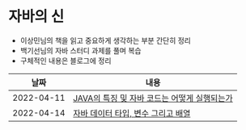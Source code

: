 # 자바의 신

- 이상민님의 책을 읽고 중요하게 생각하는 부분 간단히 정리
- 백기선님의 자바 스터디 과제를 풀며 복습
- 구체적인 내용은 블로그에 정리

| 날짜       | 내용                                                                                                                                                                                                                                                                                                                                                                    |
| ---------- | ----------------------------------------------------------------------------------------------------------------------------------------------------------------------------------------------------------------------------------------------------------------------------------------------------------------------------------------------------------------------- |
| 2022-04-11 | <a href="https://github.com/zlzzlzz2l/TIL_Today-I-Learn/blob/main/JAVA/%EC%9E%90%EB%B0%94%EC%9D%98%EC%8B%A0/JAVA%EC%9D%98%20%ED%8A%B9%EC%A7%95%20%EB%B0%8F%20%EC%9E%90%EB%B0%94%20%EC%BD%94%EB%93%9C%EB%8A%94%20%EC%96%B4%EB%96%BB%EA%B2%8C%20%EC%8B%A4%ED%96%89%EB%90%98%EB%8A%94%EA%B0%80.md">JAVA의 특징 및 자바 코드는 어떻게 실행되는가</a> |
| 2022-04-14 | <a href="https://github.com/zlzzlzz2l/TIL_Today-I-Learn/blob/main/JAVA/%EC%9E%90%EB%B0%94%EC%9D%98%EC%8B%A0/%EC%9E%90%EB%B0%94%20%EB%8D%B0%EC%9D%B4%ED%84%B0%20%ED%83%80%EC%9E%85%2C%20%EB%B3%80%EC%88%98%20%EA%B7%B8%EB%A6%AC%EA%B3%A0%20%EB%B0%B0%EC%97%B4.md"> 자바 데이터 타입, 변수 그리고 배열<a>|
